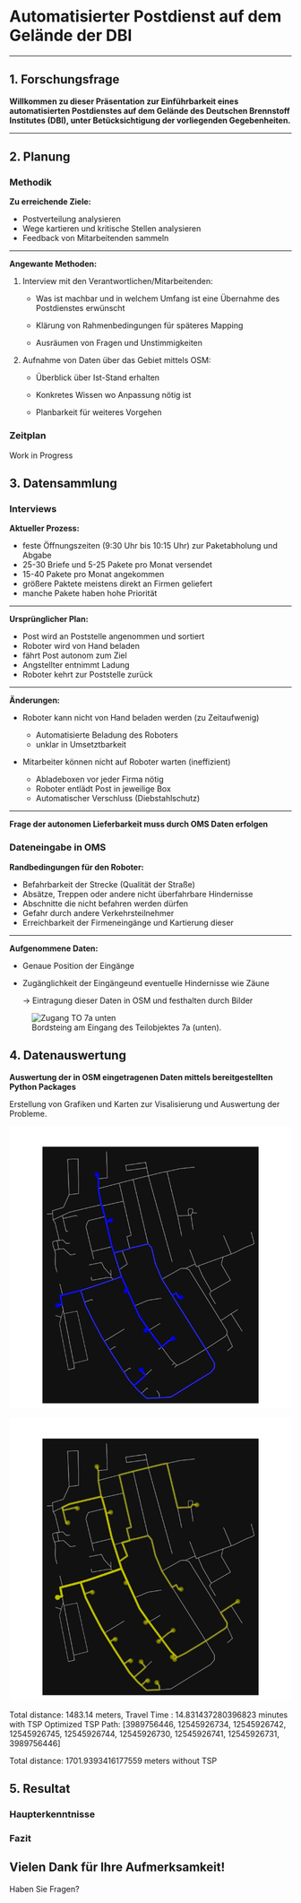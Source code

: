 # Automatisierter Postdienst auf dem Gelände der DBI

---

## 1. Forschungsfrage

**Willkommen zu dieser Präsentation zur Einführbarkeit eines automatisierten Postdienstes auf dem Gelände des Deutschen Brennstoff Institutes (DBI), unter Betücksichtigung der vorliegenden Gegebenheiten.**

---

## 2. Planung

### Methodik

**Zu erreichende Ziele:**

* Postverteilung analysieren
* Wege kartieren und kritische Stellen analysieren
* Feedback von Mitarbeitenden sammeln

---

**Angewante Methoden:**

1. Interview mit den Verantwortlichen/Mitarbeitenden:

    * Was ist machbar und in welchem Umfang ist eine Übernahme des Postdienstes erwünscht 

    * Klärung von Rahmenbedingungen für späteres Mapping

    * Ausräumen von Fragen und Unstimmigkeiten

2. Aufnahme von Daten über das Gebiet mittels OSM:

    * Überblick über Ist-Stand erhalten

    * Konkretes Wissen wo Anpassung nötig ist 

    * Planbarkeit für weiteres Vorgehen

### Zeitplan

Work in Progress 

## 3. Datensammlung

### Interviews 

**Aktueller Prozess:**

* feste Öffnungszeiten (9:30 Uhr bis 10:15 Uhr) zur Paketabholung und Abgabe
* 25-30 Briefe und 5-25 Pakete pro Monat versendet
* 15-40 Pakete pro Monat angekommen
* größere Paktete meistens direkt an Firmen geliefert
* manche Pakete haben hohe Priorität 

---

**Ursprünglicher Plan:**

* Post wird an Poststelle angenommen und sortiert
* Roboter wird von Hand beladen
* fährt Post autonom zum Ziel
* Angstellter entnimmt Ladung 
* Roboter kehrt zur Poststelle zurück  

---

**Änderungen:**

* Roboter kann nicht von Hand beladen werden (zu Zeitaufwenig)

    * Automatisierte Beladung des Roboters
    * unklar in Umsetztbarkeit 

* Mitarbeiter können nicht auf Roboter warten (ineffizient)

    * Abladeboxen vor jeder Firma nötig 
    * Roboter entlädt Post in jeweilige Box 
    * Automatischer Verschluss (Diebstahlschutz)

---

**Frage der autonomen Lieferbarkeit muss durch OMS Daten erfolgen**

### Dateneingabe in OMS

**Randbedingungen für den Roboter:**

* Befahrbarkeit der Strecke (Qualität der Straße)
* Absätze, Treppen oder andere nicht überfahrbare Hindernisse 
* Abschnitte die nicht befahren werden dürfen
* Gefahr durch andere Verkehrsteilnehmer 
* Erreichbarkeit der Firmeneingänge und Kartierung dieser

---

**Aufgenommene Daten:**

* Genaue Position der Eingänge 
* Zugänglichkeit der Eingängeund eventuelle Hindernisse wie Zäune 

    -> Eintragung dieser Daten in OSM und festhalten durch Bilder

<figure>
  <img src="Img/Teilobjekt-7a-unten.jpg" alt="Zugang TO 7a unten" />
  <figcaption>Bordsteing am Eingang des Teilobjektes 7a (unten).</figcaption>
</figure>

## 4. Datenauswertung

**Auswertung der in OSM eingetragenen Daten mittels bereitgestellten Python Packages**

Erstellung von Grafiken und Karten zur Visalisierung und Auswertung der Probleme.

![Bild1](https://github.com/Bigfire3/DBI-Postdienst/blob/main/Img/Optimized_TSP.png?raw=true "Kürzeste Routen zu den bereits Verfügbaren Eingängen")

![Bild2](https://github.com/Bigfire3/DBI-Postdienst/blob/main/Img/Routing_to_all_entrances.png?raw=true "Kürzeste Routen zu allen Eingängen")

Total distance: 1483.14 meters, Travel Time : 14.831437280396823 minutes with TSP 
Optimized TSP Path: [3989756446, 12545926734, 12545926742, 12545926745, 12545926744, 12545926730, 12545926741, 12545926731, 3989756446]

Total distance: 1701.9393416177559 meters without TSP

## 5. Resultat

### Haupterkenntnisse


### Fazit


## Vielen Dank für Ihre Aufmerksamkeit!

Haben Sie Fragen?
